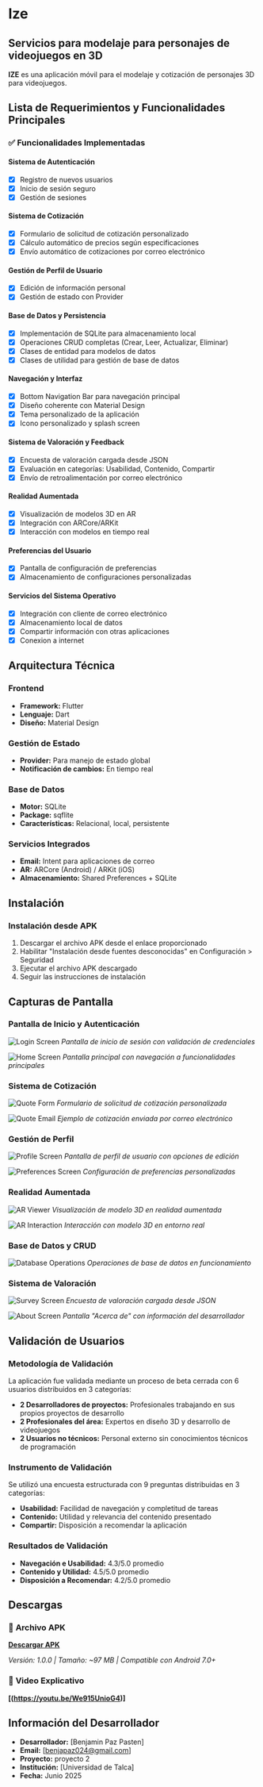 # Ize
## Servicios para modelaje para personajes de videojuegos en 3D

**IZE** es una aplicación móvil para el modelaje y cotización de personajes 3D para videojuegos.

## Lista de Requerimientos y Funcionalidades Principales

### ✅ Funcionalidades Implementadas

#### **Sistema de Autenticación**
- [x] Registro de nuevos usuarios
- [x] Inicio de sesión seguro
- [x] Gestión de sesiones

#### **Sistema de Cotización**
- [x] Formulario de solicitud de cotización personalizado
- [x] Cálculo automático de precios según especificaciones
- [x] Envío automático de cotizaciones por correo electrónico

#### **Gestión de Perfil de Usuario**
- [x] Edición de información personal
- [x] Gestión de estado con Provider

#### **Base de Datos y Persistencia**
- [x] Implementación de SQLite para almacenamiento local
- [x] Operaciones CRUD completas (Crear, Leer, Actualizar, Eliminar)
- [x] Clases de entidad para modelos de datos
- [x] Clases de utilidad para gestión de base de datos

#### **Navegación y Interfaz**
- [x] Bottom Navigation Bar para navegación principal
- [x] Diseño coherente con Material Design
- [x] Tema personalizado de la aplicación
- [x] Icono personalizado y splash screen

#### **Sistema de Valoración y Feedback**
- [x] Encuesta de valoración cargada desde JSON
- [x] Evaluación en categorías: Usabilidad, Contenido, Compartir
- [x] Envío de retroalimentación por correo electrónico

#### **Realidad Aumentada**
- [x] Visualización de modelos 3D en AR
- [x] Integración con ARCore/ARKit
- [x] Interacción con modelos en tiempo real

#### **Preferencias del Usuario**
- [x] Pantalla de configuración de preferencias
- [x] Almacenamiento de configuraciones personalizadas

#### **Servicios del Sistema Operativo**
- [x] Integración con cliente de correo electrónico
- [x] Almacenamiento local de datos
- [x] Compartir información con otras aplicaciones
- [x] Conexion a internet

## Arquitectura Técnica

### **Frontend**
- **Framework:** Flutter
- **Lenguaje:** Dart
- **Diseño:** Material Design

### **Gestión de Estado**
- **Provider:** Para manejo de estado global
- **Notificación de cambios:** En tiempo real

### **Base de Datos**
- **Motor:** SQLite
- **Package:** sqflite
- **Características:** Relacional, local, persistente

### **Servicios Integrados**
- **Email:** Intent para aplicaciones de correo
- **AR:** ARCore (Android) / ARKit (iOS)
- **Almacenamiento:** Shared Preferences + SQLite

## Instalación

### **Instalación desde APK**
1. Descargar el archivo APK desde el enlace proporcionado
2. Habilitar "Instalación desde fuentes desconocidas" en Configuración > Seguridad
3. Ejecutar el archivo APK descargado
4. Seguir las instrucciones de instalación

## Capturas de Pantalla

### Pantalla de Inicio y Autenticación
![Login Screen](assets/screenshots/login_screen.png)
*Pantalla de inicio de sesión con validación de credenciales*

![Home Screen](assets/screenshots/home_screen.png)
*Pantalla principal con navegación a funcionalidades principales*

### Sistema de Cotización
![Quote Form](assets/screenshots/form.png)
*Formulario de solicitud de cotización personalizada*

![Quote Email](assets/screenshots/form_email.png)
*Ejemplo de cotización enviada por correo electrónico*

### Gestión de Perfil
![Profile Screen](assets/screenshots/profile_screen.png)
*Pantalla de perfil de usuario con opciones de edición*

![Preferences Screen](assets/screenshots/preference_screen.png)
*Configuración de preferencias personalizadas*

### Realidad Aumentada
![AR Viewer](assets/screenshots/ar_viewer.png)
*Visualización de modelo 3D en realidad aumentada*

![AR Interaction](assets/screenshots/ar_interaction.png)
*Interacción con modelo 3D en entorno real*

### Base de Datos y CRUD
![Database Operations](assets/screenshots/database_crud.png)
*Operaciones de base de datos en funcionamiento*

### Sistema de Valoración
![Survey Screen](assets/screenshots/encuesta_screen.png)
*Encuesta de valoración cargada desde JSON*

![About Screen](assets/screenshots/about_screen.png)
*Pantalla "Acerca de" con información del desarrollador*

## Validación de Usuarios

### **Metodología de Validación**
La aplicación fue validada mediante un proceso de beta cerrada con 6 usuarios distribuidos en 3 categorías:

- **2 Desarrolladores de proyectos:** Profesionales trabajando en sus propios proyectos de desarrollo
- **2 Profesionales del área:** Expertos en diseño 3D y desarrollo de videojuegos  
- **2 Usuarios no técnicos:** Personal externo sin conocimientos técnicos de programación

### **Instrumento de Validación**
Se utilizó una encuesta estructurada con 9 preguntas distribuidas en 3 categorías:
- **Usabilidad:** Facilidad de navegación y completitud de tareas
- **Contenido:** Utilidad y relevancia del contenido presentado
- **Compartir:** Disposición a recomendar la aplicación

### **Resultados de Validación**
- **Navegación e Usabilidad:** 4.3/5.0 promedio
- **Contenido y Utilidad:** 4.5/5.0 promedio
- **Disposición a Recomendar:** 4.2/5.0 promedio

## Descargas

### 📱 **Archivo APK**
**[Descargar APK](https://github.com/Pasita24/Servicios-De-Modelaje-3D/raw/main/releases/app-release.apk)**

*Versión: 1.0.0 | Tamaño: ~97 MB | Compatible con Android 7.0+*

### 🎥 **Video Explicativo**
**[(https://youtu.be/We915UnioG4)]**

## Información del Desarrollador

- **Desarrollador:** [Benjamin Paz Pasten]
- **Email:** [benjapaz024@gmail.com]
- **Proyecto:** proyecto 2
- **Institución:** [Universidad de Talca]
- **Fecha:** Junio 2025